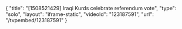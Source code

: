 {
    "title": "[1508521429] Iraqi Kurds celebrate referendum vote",
    "type": "solo",
    "layout": "iframe-static",
    "videoId": "123187591",
    "url": "\/tvpembed\/123187591"
}